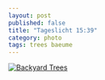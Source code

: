 ```yaml
---
layout: post
published: false
title: "Tageslicht 15:39"
category: photo
tags: trees baeume
---
```


[![Backyard Trees](http://36.media.tumblr.com/2e2bbacc19a7ec1e40b089503f61ae95/tumblr_nlzqq5rVqr1rive1ro1_500.jpg)](http://dr3wh0.tumblr.com/post/114965162639/tageslicht-15-39 "View on Tumblr")